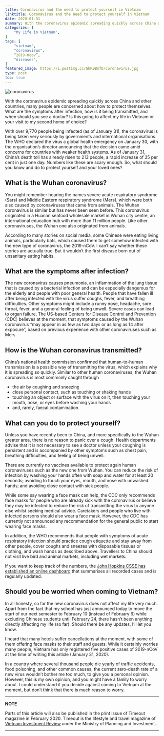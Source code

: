 ```yaml
---
title: Coronavirus and the need to protect yourself in Vietnam
linktitle: Coronavirus and the need to protect yourself in Vietnam
date: 2020-01-31
summary: With the coronavirus epidemic spreading quickly across China and other countries, many people are concerned about how to protect themselves. What are the symptoms after infection, how is it being transmitted, and when should you see a doctor? Is this going to affect my life in Vietnam or your visit to my second home of choice?
categories: [
    "My Life in Vietnam",
]
tags: [
    "vietnam",
    "coronavirus",
    “2019-ncov”,
    "diseases",
]
featured_image: https://i.postimg.cc/GhR0BmfD/coronavirus.jpg
type: post
toc: true
---
```

![coronavirus](https://i.postimg.cc/GhR0BmfD/coronavirus.jpg)

With the coronavirus epidemic spreading quickly across China and other countries, many people are concerned about how to protect themselves. What are the symptoms after infection, how is it being transmitted, and when should you see a doctor? Is this going to affect my life in Vietnam or your visit to my second home of choice?

With over 9,770 people being infected (as of January 31), the coronavirus is being taken very seriously by governments and international organisations. The WHO declared the virus a global health emergency on January 30, with the organisation’s director announcing that the decision came amid concerns for countries with weaker health systems. As of January 31, China’s death toll has already risen to 213 people, a rapid increase of 25 per cent in just one day. Numbers like these are scary enough. So, what should you know and do to protect yourself and your loved ones?

## What is the Wuhan coronavirus?
You might remember hearing the names severe acute respiratory syndrome (Sars) and Middle Eastern respiratory syndrome (Mers), which were both also caused by coronaviruses that came from animals. The Wuhan coronavirus is similar but has never been seen before. This coronavirus originated in a Huanan seafood wholesale market in Wuhan city centre, an international education hub with more than 11 million people. Like other coronaviruses, the Wuhan one also originated from animals.

According to many stories on social media, some Chinese were eating living animals, particularly bats, which caused them to get somehow infected with the new type of coronavirus, the 2019-nCoV. I can’t say whether these stories are actually true. But it wouldn’t the first disease born out of unsanitary eating habits.

## What are the symptoms after infection?
The new coronavirus causes pneumonia, an inflammation of the lung tissue that is caused by a bacterial infection and can be especially dangerous for the elderly and people with poor general health. People that have fallen ill after being infected with the virus suffer coughs, fever, and breathing difficulties. Other symptoms might include a runny nose, headache, sore throat, fever, and a general feeling of being unwell. Severe cases can lead to organ failure. The US-based Centers for Disease Control and Prevention (CDC) believes at the moment, that symptoms caused by the Wuhan coronavirus “may appear in as few as two days or as long as 14 after exposure”, based on previous experience with other coronaviruses such as Mers.

## How is the Wuhan coronavirus transmitted?
China’s national health commission confirmed that human-to-human transmission is a possible way of transmitting the virus, which explains why it is spreading so quickly. Similar to other human coronaviruses, the Wuhan coronavirus is most commonly caught through

* the air by coughing and sneezing
* close personal contact, such as touching or shaking hands
* touching an object or surface with the virus on it, then touching your mouth, nose, or eyes before washing your hands
* and, rarely, faecal contamination.

## What can you do to protect yourself?
Unless you have recently been to China, and more specifically to the Wuhan greater area, there is no reason to panic over a cough. Health departments advise that it is not necessary to see a doctor unless your coughing is persistent and is accompanied by other symptoms such as chest pain, breathing difficulties, and feeling of being unwell.

There are currently no vaccines available to protect again human coronaviruses such as the new one from Wuhan. You can reduce the risk of infection by washing your hands often with soap and water for at least 20 seconds; avoiding to touch your eyes, mouth, and nose with unwashed hands; and avoiding close contact with sick people.

While some say wearing a face mask can help, the CDC only recommends face masks for people who are already sick with the coronavirus or believe they may be infected to reduce the risk of transmitting the virus to anyone else whilst seeking medical advice. Caretakers and people who live with infected persons should also wear a face mask. However, the CDC has currently not announced any recommendation for the general public to start wearing face masks.

In addition, the WHO recommends that people with symptoms of acute respiratory infection should practice cough etiquette and stay away from other people, cover coughs and sneezes with disposable tissues or clothing, and wash hands as described above. Travellers to China should not visit live bird and animal markets, including wet markets.

If you want to keep track of the numbers, the [John Hopkins CSSE has established an online dashboard] that summarises all recorded cases and is regularly updated.

## Should you be worried when coming to Vietnam?
In all honesty, so far the new coronavirus does not affect my life very much. Apart from the fact that my school has just announced today to move the start of our next semester to February 10 (instead of February 6) while excluding Chinese students until February 24, there hasn’t been anything directly affecting my life (so far). Should there be any updates, I’ll let you know.

I heard that many hotels suffer cancellations at the moment, with some of them offering face masks to their staff and guests. While it certainly worries many people, Vietnam has only registered five positive cases of 2019-nCoV at the time of writing this article (January 31, 2020).

In a country where several thousand people die yearly of traffic accidents, food poisoning, and other common causes, the current zero-death rate of a new virus wouldn’t bother me too much, to give you a personal opinion. However, this is my own opinion, and you might have a family to worry about. I could understand if you decide against coming to Vietnam at the moment, but don’t think that there is much reason to worry.

---
**NOTE**

Parts of this article will also be published in the print issue of Timeout magazine in February 2020. Timeout is the lifestyle and travel magazine of [Vietnam Investment Review] under the Ministry of Planning and Investment..

---

[John Hopkins CSSE has established an online dashboard]: https://gisanddata.maps.arcgis.com/apps/opsdashboard/index.html?fbclid=IwAR2lSzdIJp5P0oqTeP1pB_gHxqH_GQyHN0pnZA-aCg_6sQbP3MIVrP1uTck#/bda7594740fd40299423467b48e9ecf6
[Vietnam Investment Review]: https://www.vir.com.vn/
